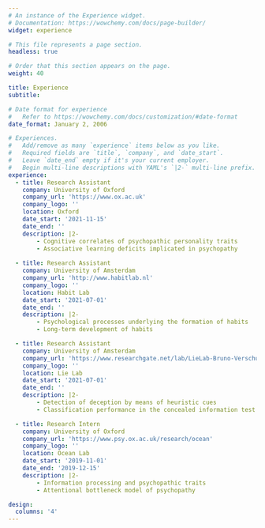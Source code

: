 ```yaml
---
# An instance of the Experience widget.
# Documentation: https://wowchemy.com/docs/page-builder/
widget: experience

# This file represents a page section.
headless: true

# Order that this section appears on the page.
weight: 40

title: Experience
subtitle:

# Date format for experience
#   Refer to https://wowchemy.com/docs/customization/#date-format
date_format: January 2, 2006

# Experiences.
#   Add/remove as many `experience` items below as you like.
#   Required fields are `title`, `company`, and `date_start`.
#   Leave `date_end` empty if it's your current employer.
#   Begin multi-line descriptions with YAML's `|2-` multi-line prefix.
experience:
  - title: Research Assistant
    company: University of Oxford
    company_url: 'https://www.ox.ac.uk'
    company_logo: ''
    location: Oxford
    date_start: '2021-11-15'
    date_end: ''
    description: |2-
        - Cognitive correlates of psychopathic personality traits
        - Associative learning deficits implicated in psychopathy
   
  - title: Research Assistant
    company: University of Amsterdam
    company_url: 'http://www.habitlab.nl'
    company_logo: ''
    location: Habit Lab
    date_start: '2021-07-01'
    date_end: ''
    description: |2-
        - Psychological processes underlying the formation of habits
        - Long-term development of habits

  - title: Research Assistant
    company: University of Amsterdam
    company_url: 'https://www.researchgate.net/lab/LieLab-Bruno-Verschuere'
    company_logo: ''
    location: Lie Lab
    date_start: '2021-07-01'
    date_end: ''
    description: |2-
        - Detection of deception by means of heuristic cues
        - Classification performance in the concealed information test

  - title: Research Intern
    company: University of Oxford
    company_url: 'https://www.psy.ox.ac.uk/research/ocean'
    company_logo: ''
    location: Ocean Lab
    date_start: '2019-11-01'
    date_end: '2019-12-15'
    description: |2-
        - Information processing and psychopathic traits
        - Attentional bottleneck model of psychopathy

design:
  columns: '4'
---
```


